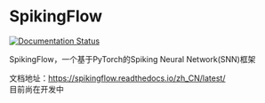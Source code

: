 # SpikingFlow

[![Documentation Status](https://readthedocs.org/projects/spikingflow/badge/?version=latest)](https://spikingflow.readthedocs.io/zh_CN/latest/?badge=latest)

SpikingFlow，一个基于PyTorch的Spiking Neural Network(SNN)框架

文档地址：https://spikingflow.readthedocs.io/zh_CN/latest/  
目前尚在开发中

